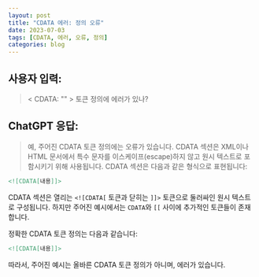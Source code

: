 ```yaml
---
layout: post
title: "CDATA 에러: 정의 오류"
date: 2023-07-03
tags: [CDATA, 에러, 오류, 정의]
categories: blog
---
```


## 사용자 입력:
> < CDATA: "<![CDATA[" (~[]])* "]]>" > 토큰 정의에 에러가 있나?

## ChatGPT 응답:
> 예, 주어진 CDATA 토큰 정의에는 오류가 있습니다. CDATA 섹션은 XML이나 HTML 문서에서 특수 문자를 이스케이프(escape)하지 않고 원시 텍스트로 포함시키기 위해 사용됩니다. CDATA 섹션은 다음과 같은 형식으로 표현됩니다:

```xml
<![CDATA[내용]]>
```

CDATA 섹션은 열리는 `<![CDATA[` 토큰과 닫히는 `]]>` 토큰으로 둘러싸인 원시 텍스트로 구성됩니다. 하지만 주어진 예시에서는 `CDATA`와 `[[` 사이에 추가적인 토큰들이 존재합니다.

정확한 CDATA 토큰 정의는 다음과 같습니다:

```xml
<![CDATA[내용]]>
```

따라서, 주어진 예시는 올바른 CDATA 토큰 정의가 아니며, 에러가 있습니다.

